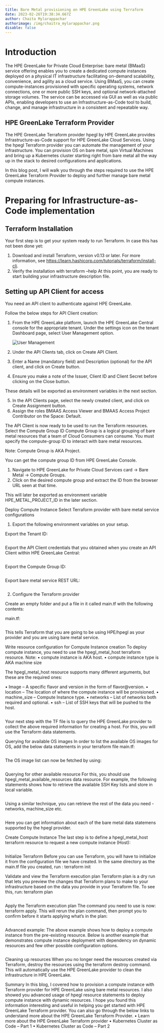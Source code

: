 ```yaml
---
title: Bare Metal provisioning on HPE GreenLake using Terraform
date: 2023-02-26T19:38:34.667Z
author: Chaita Mylarappachar
authorimage: /img/chaitra_mylarappachar.png
disable: false
---
```

# Introduction


The HPE GreenLake for Private Cloud Enterprise: bare metal (BMaaS) service offering enables you to create a dedicated compute instances deployed on a physical IT infrastructure facilitating on-demand scalability, convenience, and agility as a cloud service. 
Using BMaaS, you can create compute-instances provisioned with specific operating systems, network connections, one or more public SSH keys, and optional network-attached storage volumes.
The service can be accessed via GUI as well as via public APIs, enabling developers to use an Infrastructure-as-Code tool to build, change, and manage infrastructure in a consistent and repeatable way.

## HPE GreenLake Terraform Provider


The HPE GreenLake Terraform provider hpegl by HPE GreenLake provides Infrastructure-as-Code support for HPE GreenLake Cloud Services.
Using the hpegl Terraform provider you can automate the management of your infrastructure. You can provision OS on bare metal, spin Virtual Machines and bring up a Kubernetes cluster starting 
right from bare metal all the way up in the stack to desired configurations and applications.

In this blog post, I will walk you through the steps required to use the HPE GreenLake Terraform Provider to deploy and further manage bare metal compute instances.

# Preparing for Infrastructure-as-Code implementation

## Terraform Installation

Your first step is to get your system ready to run Terraform. In case this has not been done yet:

1. Download and install Terraform, version v0.13 or later.
   For more information, see https://learn.hashicorp.com/tutorials/terraform/install-cli. 
2. Verify the installation with terraform –help
   At this point, you are ready to start building your infrastructure description file. 

## Setting up API Client for access

You need an API client to authenticate against HPE GreenLake.

Follow the below steps for API Client creation:

1. From the HPE GreenLake platform, launch the HPE GreenLake Central console for the appropriate tenant. Under the settings icon on the tenant Dashboard page, select User Management option.

   ![](/img/apiclient1.png "User Management")
2. Under the API Clients tab, click on Create API Client.
3. Enter a Name (mandatory field) and Description (optional) for the API client, and click on Create button.
4. Ensure you make a note of the Issuer, Client ID and Client Secret before clicking on the Close button.

These details will be exported as environment variables in the next section.

5. In the API Clients page, select the newly created client, and click on Create Assignment button.
6. Assign the roles BMAAS Access Viewer and BMAAS Access Project Contributor on the Space: Default.

The API Client is now ready to be used to run the Terraform resources.
Select the Compute Group ID
Compute Group is a logical grouping of bare metal resources that a team of Cloud Consumers can consume. You must specify the compute-group ID to interact with bare metal resources.

Note: Compute Group is AKA Project.

You can get the compute group ID from HPE GreenLake Console.

1. Navigate to HPE GreenLake for Private Cloud Services card -> Bare Metal -> Compute Groups.
2. Click on the desired compute group and extract the ID from the browser URL seen at that time.

This will later be exported as environment variable HPE_METAL_PROJECT_ID in the later section.

Deploy Compute Instance 
Select Terraform provider with bare metal service configurations

1. Export the following environment variables on your setup.

Export the Tenant ID:

```bash

```

Export the API Client credentials that you obtained when you create an API Client within HPE GreenLake Central:

```bash

```

Export the Compute Group ID:

```bash

```

Export bare metal service REST URL:

```bash

```

2. Configure the Terraform provider

Create an empty folder and put a file in it called main.tf with the following contents:

main.tf:

```hcl

```

This tells Terraform that you are going to be using HPE/hpegl as your provider and you are using bare metal service.

Write resource configuration for Compute Instance creation
To deploy compute instance, you need to use the hpegl_metal_host terraform resource.
Note:
•	compute instance is AKA host.
•	compute instance type is AKA machine size

The hpegl_metal_host resource supports many different arguments, but these are the required ones:

•	Image – A specific flavor and version in the form of flavor@version.
•	location – The location of where the compute instance will be provisioned.
•	machine_size – Compute Instance type.
•	networks – List of networks both required and optional.
•	ssh – List of SSH keys that will be pushed to the host.

```

```

Your next step with the TF file is to query the HPE GreenLake provider to collect the above required information for creating a host. 
For this, you will use the Terraform data statements.  

Querying for available OS images
In order to list the available OS images for OS, add the below data statements in your terraform file main.tf:

```hcl

```

The OS image list can now be fetched by using:

```hcl

```

Querying for other available resource
For this, you should use hpegl_metal_available_resources data resource. 
For example, the following statements shows how to retrieve the available SSH Key lists and store in local variable.

```hcl

```

Using a similar technique, you can retrieve the rest of the data you need - networks, machine_size etc.

```hcl

```

Here you can get information about each of the bare metal data statemens supported by the hpegl provider.

Create Compute Instance
The last step is to define a hpegl_metal_host terraform resource to request a new compute instance (Host):

```hcl

```

Initialize Terraform 
Before you can use Terraform, you will have to initialize it from the configuration file we have created. In the same directory as the main.tf file you created, run : terraform init

Validate and view the Terraform execution plan
Terraform plan is a dry run that lets you preview the changes that Terraform plans to make to your infrastructure based on the data you provide in your Terraform file. To see this, run: terraform plan

```

```

Apply the Terraform execution plan 
The command you need to use is now: terraform apply. This will rerun the plan command, then prompt you to confirm before it starts applying what’s in the plan:

```

```

Advanced example: 
The above example shows how to deploy a compute instance from the pre-existing resource. Below is another example that demonstrates compute instance deployment
with dependency on dynamic resources and few other possible configuration options.

```hcl

```

Cleaning up resources
When you no longer need the resources created via Terraform, destroy the resources using the terraform destroy command. 
This will automatically use the HPE GreenLake provider to clean the infrastructure in HPE GreenLake.

Summary
In this blog, I covered how to provision a compute instance with Terraform provider for HPE GreenLake using bare metal resources. I also showed you advanced usage of hpegl resource statements to deploy compute instance with dynamic resources. 
I hope you found this information interesting and useful in helping you get started with HPE GreenLake Terraform provider. You can also go through the below links to understand more about the HPE GreenLake Terraform Provider.
•	Learn more about the HPE GreenLake Terraform provider
•	Kubernetes Cluster as Code – Part 1
•	Kubernetes Cluster as Code – Part 2